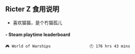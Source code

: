 ## Ricter Z 食用说明
- 喜欢猫猫，是个冇猫孤儿

<!-- steam-box start -->
#### - Steam playtime leaderboard
```text
🎮 World of Warships                 🕘 176 hrs 43 mins
```
<!-- Powered by https://github.com/YouEclipse/steam-box . -->
<!-- steam-box end -->
